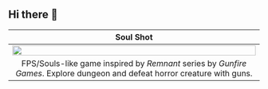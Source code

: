 ## Hi there 👋

<table style="text-align: center;">
  <thead>
    <tr>
      <th width="100%"><a>Soul Shot</a></th>
    </tr>
  </thead>
  <tbody>
    <tr>
      <td>
        <img width="100%" src="https://github.com/christophermrcl/christophermrcl/blob/main/img/soulshot.gif">
      </td>
    </tr>
    <tr>
      <td valign="text-top">FPS/Souls-like game inspired by <i>Remnant</i> series by <i>Gunfire Games</i>. Explore dungeon and defeat horror creature with guns.</td>
    </tr>
  </tbody>
</table>
